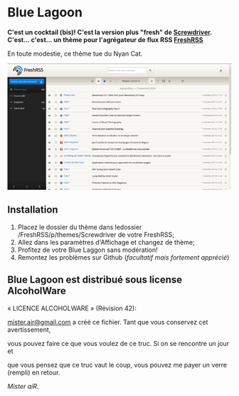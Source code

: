 Blue Lagoon
=======

**C'est un cocktail (bis)! C'est la version plus "fresh" de [Screwdriver](https://github.com/misterair/Screwdriver). C'est... c'est... un thème pour l'agrégateur de flux RSS [FreshRSS](https://github.com/FreshRSS/FreshRSS/)**

En toute modestie, ce thème tue du Nyan Cat.

![screenshot](https://raw.githubusercontent.com/misterair/BlueLagoon/master/screenshot.png)


Installation
-----------------

1. Placez le dossier du thème dans ledossier /FreshRSS/p/themes/Screwdriver de votre FreshRSS;
2. Allez dans les paramètres d'Affichage et changez de thème;
3. Profitez de votre Blue Laggon sans modération!
4. Remontez les problèmes sur Github (*facultatif mais fortement apprécié*)

Blue Lagoon est distribué sous license AlcoholWare
-----------------

« LICENCE ALCOHOLWARE » (Révision 42):

mister.air@gmail.com a créé ce fichier. Tant que vous conservez cet avertissement,

vous pouvez faire ce que vous voulez de ce truc. Si on se rencontre un jour et

que vous pensez que ce truc vaut le coup, vous pouvez me payer un verre (rempli) en retour.

*Mister aiR*.
